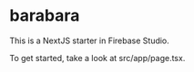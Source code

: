 # barabara

This is a NextJS starter in Firebase Studio.

To get started, take a look at src/app/page.tsx.
